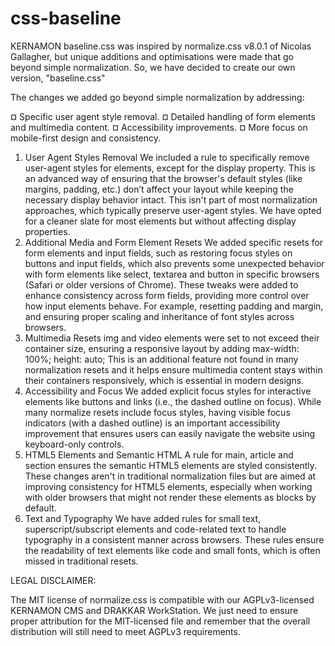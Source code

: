 # css-baseline
KERNAMON baseline.css was inspired by normalize.css v8.0.1 of Nicolas Gallagher, but unique additions and optimisations were made that go beyond simple normalization. So, we have decided to create our own version, "baseline.css"

The changes we added go beyond simple normalization by addressing:

¤ Specific user agent style removal.
¤ Detailed handling of form elements and multimedia content.
¤ Accessibility improvements.
¤ More focus on mobile-first design and consistency.

1. User Agent Styles Removal
   We included a rule to specifically remove user-agent styles for elements, except for the display property. This is an advanced way of ensuring that the browser's default styles (like margins, padding, etc.) don’t affect your layout while keeping the necessary display behavior intact. This isn't part of most normalization approaches, which typically preserve user-agent styles. We have opted for a cleaner slate for most elements but without affecting display properties.
2. Additional Media and Form Element Resets
   We added specific resets for form elements and input fields, such as restoring focus styles on buttons and input fields, which also prevents some unexpected behavior with form elements like select, textarea and button in specific browsers (Safari or older versions of Chrome). These tweaks were added to enhance consistency across form fields, providing more control over how input elements behave. For example, resetting padding and margin, and ensuring proper scaling and inheritance of font styles across browsers.
3. Multimedia Resets
   img and video elements were set to not exceed their container size, ensuring a responsive layout by adding max-width: 100%; height: auto; This is an additional feature not found in many normalization resets and it helps ensure multimedia content stays within their containers responsively, which is essential in modern designs.
4. Accessibility and Focus
   We added explicit focus styles for interactive elements like buttons and links (i.e., the dashed outline on focus). While many normalize resets include focus styles, having visible focus indicators (with a dashed outline) is an important accessibility improvement that ensures users can easily navigate the website using keyboard-only controls.
5. HTML5 Elements and Semantic HTML
   A rule for main, article and section ensures the semantic HTML5 elements are styled consistently. These changes aren't in traditional normalization files but are aimed at improving consistency for HTML5 elements, especially when working with older browsers that might not render these elements as blocks by default.
6. Text and Typography
   We have added rules for small text, superscript/subscript elements and code-related text to handle typography in a consistent manner across browsers. These rules ensure the readability of text elements like code and small fonts, which is often missed in traditional resets.

LEGAL DISCLAIMER:

The MIT license of normalize.css is compatible with our AGPLv3-licensed KERNAMON CMS and DRAKKAR WorkStation. We just need to ensure proper attribution for the MIT-licensed file and remember that the overall distribution will still need to meet AGPLv3 requirements.
